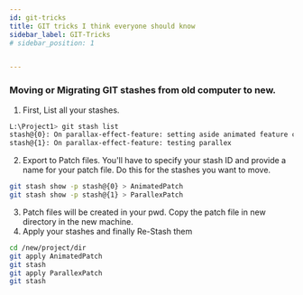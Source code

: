 ```yaml
---
id: git-tricks
title: GIT tricks I think everyone should know
sidebar_label: GIT-Tricks
# sidebar_position: 1


---
```


### Moving or Migrating GIT stashes from old computer to new. 

1. First, List all your stashes.
```bash 
L:\Project1> git stash list
stash@{0}: On parallax-effect-feature: setting aside animated feature code
stash@{1}: On parallax-effect-feature: testing parallex
```

2. Export to Patch files. You'll have to specify your stash ID and provide a name for your patch file. Do this for the stashes you want to move.
```bash 
git stash show -p stash@{0} > AnimatedPatch
git stash show -p stash@{1} > ParallexPatch
```
3. Patch files will be created in your pwd. Copy the patch file in new directory in the new machine.
4. Apply your stashes and finally Re-Stash them
```bash
cd /new/project/dir
git apply AnimatedPatch
git stash
git apply ParallexPatch
git stash
```